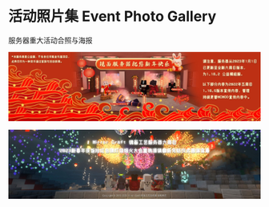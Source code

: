 # 活动照片集 Event Photo Gallery

服务器重大活动合照与海报

![镜面新年宣传海报](../images/zpj1.jpg)

![镜面新年烟花宣传](../images/zpj2.jpg)